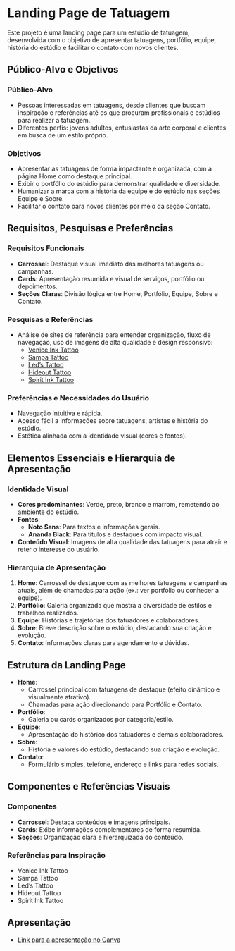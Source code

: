 # Landing Page de Tatuagem

Este projeto é uma landing page para um estúdio de tatuagem, desenvolvida com o objetivo de apresentar tatuagens, portfólio, equipe, história do estúdio e facilitar o contato com novos clientes.

## Público-Alvo e Objetivos

### Público-Alvo
- Pessoas interessadas em tatuagens, desde clientes que buscam inspiração e referências até os que procuram profissionais e estúdios para realizar a tatuagem.
- Diferentes perfis: jovens adultos, entusiastas da arte corporal e clientes em busca de um estilo próprio.

### Objetivos
- Apresentar as tatuagens de forma impactante e organizada, com a página Home como destaque principal.
- Exibir o portfólio do estúdio para demonstrar qualidade e diversidade.
- Humanizar a marca com a história da equipe e do estúdio nas seções Equipe e Sobre.
- Facilitar o contato para novos clientes por meio da seção Contato.

## Requisitos, Pesquisas e Preferências

### Requisitos Funcionais
- **Carrossel**: Destaque visual imediato das melhores tatuagens ou campanhas.
- **Cards**: Apresentação resumida e visual de serviços, portfólio ou depoimentos.
- **Seções Claras**: Divisão lógica entre Home, Portfólio, Equipe, Sobre e Contato.

### Pesquisas e Referências
- Análise de sites de referência para entender organização, fluxo de navegação, uso de imagens de alta qualidade e design responsivo:
  - [Venice Ink Tattoo](https://www.veniceinktattoo.com/)
  - [Sampa Tattoo](https://www.sampatattoo.com.br/)
  - [Led’s Tattoo](https://www.ledstattoo.com.br/)
  - [Hideout Tattoo](https://www.hideouttattoo.com.br/)
  - [Spirit Ink Tattoo](https://www.spiritinktattoo.com.br/)

### Preferências e Necessidades do Usuário
- Navegação intuitiva e rápida.
- Acesso fácil a informações sobre tatuagens, artistas e história do estúdio.
- Estética alinhada com a identidade visual (cores e fontes).

## Elementos Essenciais e Hierarquia de Apresentação

### Identidade Visual
- **Cores predominantes**: Verde, preto, branco e marrom, remetendo ao ambiente do estúdio.
- **Fontes**:
  - **Noto Sans**: Para textos e informações gerais.
  - **Ananda Black**: Para títulos e destaques com impacto visual.
- **Conteúdo Visual**: Imagens de alta qualidade das tatuagens para atrair e reter o interesse do usuário.

### Hierarquia de Apresentação
1. **Home**: Carrossel de destaque com as melhores tatuagens e campanhas atuais, além de chamadas para ação (ex.: ver portfólio ou conhecer a equipe).
2. **Portfólio**: Galeria organizada que mostra a diversidade de estilos e trabalhos realizados.
3. **Equipe**: Histórias e trajetórias dos tatuadores e colaboradores.
4. **Sobre**: Breve descrição sobre o estúdio, destacando sua criação e evolução.
5. **Contato**: Informações claras para agendamento e dúvidas.

## Estrutura da Landing Page
- **Home**:
  - Carrossel principal com tatuagens de destaque (efeito dinâmico e visualmente atrativo).
  - Chamadas para ação direcionando para Portfólio e Contato.
- **Portfólio**:
  - Galeria ou cards organizados por categoria/estilo.
- **Equipe**:
  - Apresentação do histórico dos tatuadores e demais colaboradores.
- **Sobre**:
  - História e valores do estúdio, destacando sua criação e evolução.
- **Contato**:
  - Formulário simples, telefone, endereço e links para redes sociais.

## Componentes e Referências Visuais

### Componentes
- **Carrossel**: Destaca conteúdos e imagens principais.
- **Cards**: Exibe informações complementares de forma resumida.
- **Seções**: Organização clara e hierarquizada do conteúdo.

### Referências para Inspiração
- Venice Ink Tattoo
- Sampa Tattoo
- Led’s Tattoo
- Hideout Tattoo
- Spirit Ink Tattoo

## Apresentação
- [Link para a apresentação no Canva](https://www.canva.com/design/DAGjh9DFOFY/Al2VqOJDZkq8JEhtDuPlAw/edit?utm_content=DAGjh9DFOFY&utm_campaign=designshare&utm_medium=link2&utm_source=sharebutton)